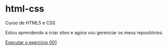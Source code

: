 # html-css
 Curso de HTML5 e CSS

 Estou aprendendo a criar sites e agora vou gerenciar os meus repositórios.

 <a href="https://brunasouza95.github.io/html-css/exercicios/ex001/"> Executar o exercício 001</a>
